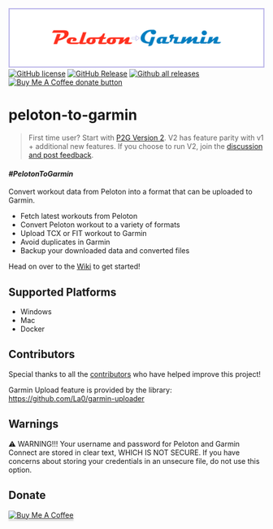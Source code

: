 ![Peloton To Garmin Logo](/images/logo/readme_banner.png?raw=true "Peloton to Garmin Logo")
[![GitHub license](https://img.shields.io/github/license/philosowaffle/peloton-to-garmin.svg)](https://github.com/philosowaffle/peloton-to-garmin/blob/master/LICENSE)
[![GitHub Release](https://img.shields.io/github/release/philosowaffle/peloton-to-garmin.svg?style=flat)]()
[![Github all releases](https://img.shields.io/github/downloads/philosowaffle/peloton-to-garmin/total.svg)](https://GitHub.com/philosowaffle/peloton-to-garmin/releases/)
<span class="badge-buymeacoffee"><a href="https://www.buymeacoffee.com/philosowaffle" title="Donate to this project using Buy Me A Coffee"><img src="https://img.shields.io/badge/buy%20me%20a%20coffee-donate-yellow.svg" alt="Buy Me A Coffee donate button" /></a></span>
# peloton-to-garmin

> First time user? Start with [P2G Version 2](https://github.com/philosowaffle/peloton-to-garmin/tree/v2). V2 has feature parity with v1 + additional new features.  If you choose to run V2, join the [discussion and post feedback](https://github.com/philosowaffle/peloton-to-garmin/discussions/77).


#### _#PelotonToGarmin_

Convert workout data from Peloton into a format that can be uploaded to Garmin.

* Fetch latest workouts from Peloton
* Convert Peloton workout to a variety of formats
* Upload TCX or FIT workout to Garmin
* Avoid duplicates in Garmin
* Backup your downloaded data and converted files


Head on over to the [Wiki](https://github.com/philosowaffle/peloton-to-garmin/wiki/v2.x.x) to get started!

## Supported Platforms

* Windows
* Mac
* Docker

## Contributors

Special thanks to all the [contributors](https://github.com/philosowaffle/peloton-to-garmin/graphs/contributors) who have helped improve this project!

Garmin Upload feature is provided by the library: https://github.com/La0/garmin-uploader

## Warnings

⚠️ WARNING!!! Your username and password for Peloton and Garmin Connect are stored in clear text, WHICH IS NOT SECURE. If you have concerns about storing your credentials in an unsecure file, do not use this option.

## Donate
<a href="https://www.buymeacoffee.com/philosowaffle" target="_blank"><img src="https://www.buymeacoffee.com/assets/img/custom_images/black_img.png" alt="Buy Me A Coffee" style="height: 41px !important;width: 174px !important;box-shadow: 0px 3px 2px 0px rgba(190, 190, 190, 0.5) !important;-webkit-box-shadow: 0px 3px 2px 0px rgba(190, 190, 190, 0.5) !important;" ></a>
